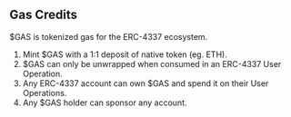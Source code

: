 ## Gas Credits

$GAS is tokenized gas for the ERC-4337 ecosystem.

1. Mint $GAS with a 1:1 deposit of native token (eg. ETH).
2. $GAS can only be unwrapped when consumed in an ERC-4337 User Operation.
3. Any ERC-4337 account can own $GAS and spend it on their User Operations.
4. Any $GAS holder can sponsor any account.
